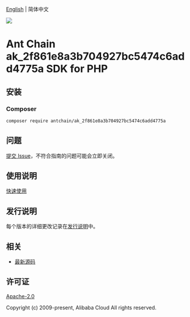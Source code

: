[English](README.md) | 简体中文

![](https://aliyunsdk-pages.alicdn.com/icons/AlibabaCloud.svg)

# Ant Chain ak_2f861e8a3b704927bc5474c6add4775a SDK for PHP

## 安装

### Composer

```bash
composer require antchain/ak_2f861e8a3b704927bc5474c6add4775a
```

## 问题

[提交 Issue](https://github.com/alipay/antchain-openapi-prod-sdk/issues/new)，不符合指南的问题可能会立即关闭。

## 使用说明

[快速使用](https://github.com/alipay/antchain-openapi-prod-sdk)

## 发行说明

每个版本的详细更改记录在[发行说明](./ChangeLog.txt)中。

## 相关

* [最新源码](https://github.com/antchain-openapi-sdk-php)

## 许可证

[Apache-2.0](http://www.apache.org/licenses/LICENSE-2.0)

Copyright (c) 2009-present, Alibaba Cloud All rights reserved.
